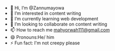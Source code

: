 - 👋 Hi, I’m @Zannumayowa
- 👀 I’m interested in content writing 
- 🌱 I’m currently learning web development 
- 💞️ I’m looking to collaborate on content writing 
- 📫 How to reach me mahyorwah111@gmail.com
- 😄 Pronouns:He/ him
- ⚡ Fun fact: I'm not creepy please 

<!---
Zannumayowa/Zannumayowa is a ✨ special ✨ repository because its `README.md` (this file) appears on your GitHub profile.
You can click the Preview link to take a look at your changes.
--->
